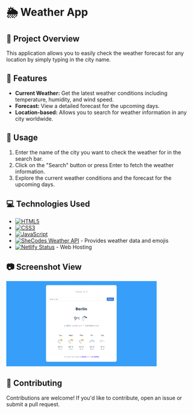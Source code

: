 # 🌦️ Weather App

## 📝 Project Overview 
This application allows you to easily check the weather forecast for any location by simply typing in the city name.


## 🎨 Features
- **Current Weather:** Get the latest weather conditions including temperature, humidity, and wind speed.
- **Forecast:** View a detailed forecast for the upcoming days.
- **Location-based:** Allows you to search for weather information in any city worldwide.


## 🚀 Usage
1. Enter the name of the city you want to check the weather for in the search bar.
2. Click on the "Search" button or press Enter to fetch the weather information.
3. Explore the current weather conditions and the forecast for the upcoming days.


## 💻 Technologies Used
- [![HTML5](https://img.shields.io/badge/Made_with-HTML5-E34F26?logo=html5)](https://developer.mozilla.org/en-US/docs/Web/Guide/HTML/HTML5)
- [![CSS3](https://img.shields.io/badge/Made_with-CSS3-1572B6?logo=css3)](https://developer.mozilla.org/en-US/docs/Web/CSS)
- [![JavaScript](https://img.shields.io/badge/Made_with-JavaScript-F7DF1E?logo=javascript)](https://developer.mozilla.org/en-US/docs/Web/JavaScript)
- [![SheCodes Weather API](https://img.shields.io/badge/Weather%20API-SheCodes%20-pink)](https://shecodes.io/) - Provides weather data and emojis
- [![Netlify Status](https://api.netlify.com/api/v1/badges/e8cbc2a0-7f2b-44d4-a0f6-906f6f5ea1a1/deploy-status)](https://app.netlify.com/sites/sunnyrainy/deploys) - Web Hosting


## 📷 Screenshot View
<img src="screenshot.png" alt="weather app screenshot" width="400">


## 🤝 Contributing
Contributions are welcome! 
If you'd like to contribute, open an issue or submit a pull request.
